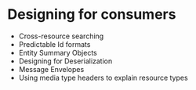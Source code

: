 # Designing for consumers

- Cross-resource searching
- Predictable Id formats
- Entity Summary Objects
- Designing for Deserialization
- Message Envelopes
- Using media type headers to explain resource types